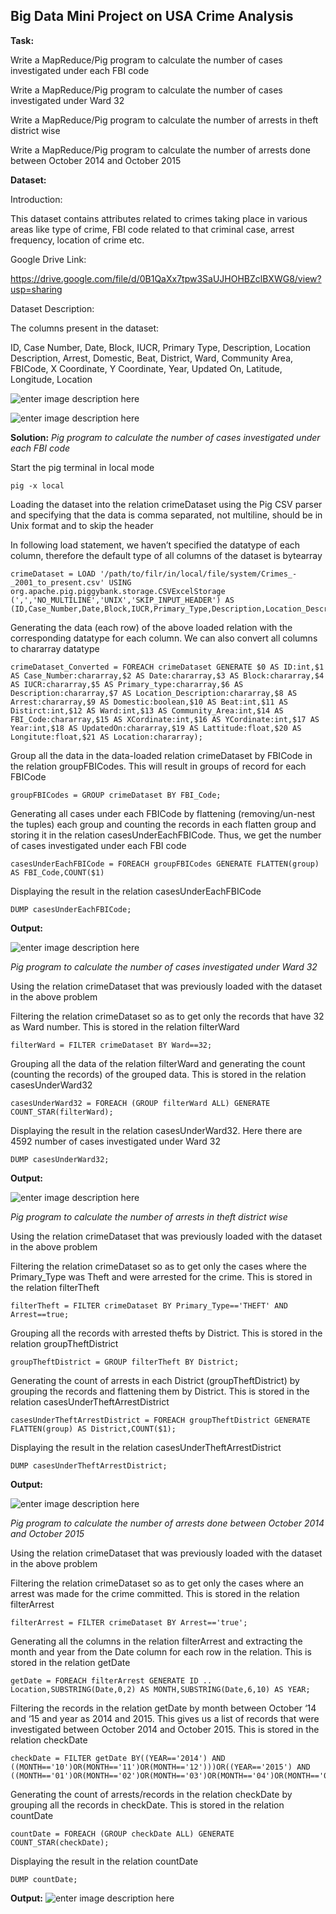 **Big Data Mini Project on USA Crime Analysis**
-------------------------------------------

**Task:**


Write a MapReduce/Pig program to calculate the number of cases investigated under each FBI code

Write a MapReduce/Pig program to calculate the number of cases investigated under Ward 32

Write a MapReduce/Pig program to calculate the number of arrests in theft district wise

Write a MapReduce/Pig program to calculate the number of arrests done between October 2014 and October 2015


**Dataset:**


Introduction:

This dataset contains attributes related to crimes taking place in various areas like type of crime, FBI code related to that criminal case, arrest frequency, location of crime etc.


Google Drive Link: 

https://drive.google.com/file/d/0B1QaXx7tpw3SaUJHOHBZclBXWG8/view?usp=sharing


Dataset Description:

The columns present in the dataset:

ID, Case Number, Date, Block, IUCR, Primary Type, Description, Location Description, Arrest, Domestic, Beat, District, Ward, Community Area, FBICode, X Coordinate, Y Coordinate, Year, Updated On, Latitude, Longitude, Location

![enter image description here](https://user-images.githubusercontent.com/29932053/32462135-5295e12e-c306-11e7-84f6-ef6c34a20c7d.png)


![enter image description here](https://user-images.githubusercontent.com/29932053/32462187-84fdc834-c306-11e7-80c7-42547e6ffcc4.png)


**Solution:**
*Pig program to calculate the number of cases investigated under each FBI code*

Start the pig terminal in local mode

    pig -x local

Loading the dataset into the relation crimeDataset using the Pig CSV parser and specifying that the data is comma separated, not multiline, should be in Unix format and to skip the header

In following load statement, we haven’t specified the datatype of each column, therefore the default type of all columns of the dataset is bytearray

    crimeDataset = LOAD '/path/to/filr/in/local/file/system/Crimes_-_2001_to_present.csv' USING org.apache.pig.piggybank.storage.CSVExcelStorage
    (',','NO_MULTILINE','UNIX','SKIP_INPUT_HEADER') AS (ID,Case_Number,Date,Block,IUCR,Primary_Type,Description,Location_Description,Arrest,Domestic,Beat,Distirct,Ward,Community_Area,FBI_Code,XCordinate,YCordinate,Year,UpdatedOn,Lattitude,Logitute,Location);

Generating the data (each row) of the above loaded relation with the corresponding datatype for each column. We can also convert all columns to chararray datatype

    crimeDataset_Converted = FOREACH crimeDataset GENERATE $0 AS ID:int,$1 AS Case_Number:chararray,$2 AS Date:chararray,$3 AS Block:chararray,$4 AS IUCR:chararray,$5 AS Primary_type:chararray,$6 AS Description:chararray,$7 AS Location_Description:chararray,$8 AS Arrest:chararray,$9 AS Domestic:boolean,$10 AS Beat:int,$11 AS Distirct:int,$12 AS Ward:int,$13 AS Community_Area:int,$14 AS FBI_Code:chararray,$15 AS XCordinate:int,$16 AS YCordinate:int,$17 AS Year:int,$18 AS UpdatedOn:chararray,$19 AS Lattitude:float,$20 AS Longitute:float,$21 AS Location:chararray);



Group all the data in the data-loaded relation crimeDataset by FBICode in the relation groupFBICodes. This will result in groups of record for each FBICode

    groupFBICodes = GROUP crimeDataset BY FBI_Code;

Generating all cases under each FBICode by flattening (removing/un-nest the tuples) each group and counting the records in each flatten group and storing it in the relation casesUnderEachFBICode. Thus, we get the number of cases investigated under each FBI code

    casesUnderEachFBICode = FOREACH groupFBICodes GENERATE FLATTEN(group) AS FBI_Code,COUNT($1)

Displaying the result in the relation casesUnderEachFBICode

    DUMP casesUnderEachFBICode;
**Output:**

![enter image description here](https://user-images.githubusercontent.com/29932053/32502466-cbd95384-c3a8-11e7-953f-f463f50b1154.png)

*Pig program to calculate the number of cases investigated under Ward 32*


Using the relation crimeDataset that was previously loaded with the dataset in the above problem

Filtering the relation crimeDataset so as to get only the records that have 32 as Ward number. This is stored in the relation filterWard

    filterWard = FILTER crimeDataset BY Ward==32;

Grouping all the data of the relation filterWard and generating the count (counting the records) of the grouped data. This is stored in the relation casesUnderWard32

    casesUnderWard32 = FOREACH (GROUP filterWard ALL) GENERATE COUNT_STAR(filterWard);

Displaying the result in the relation casesUnderWard32. Here there are 4592 number of cases investigated under Ward 32


    DUMP casesUnderWard32;


**Output:**

![enter image description here](https://user-images.githubusercontent.com/29932053/32503288-d782e798-c3aa-11e7-9ff7-eda86d607228.png)

*Pig program to calculate the number of arrests in theft district wise*


Using the relation crimeDataset that was previously loaded with the dataset in the above problem

Filtering the relation crimeDataset so as to get only the cases where the Primary_Type was Theft and were arrested for the crime. This is stored in the relation filterTheft

    filterTheft = FILTER crimeDataset BY Primary_Type=='THEFT' AND Arrest==true;

Grouping all the records with arrested thefts by District. This is stored in the relation groupTheftDistrict

    groupTheftDistrict = GROUP filterTheft BY District;

Generating the count of arrests in each District (groupTheftDistrict) by grouping the records and flattening them by District. This is stored in the relation casesUnderTheftArrestDistrict

    casesUnderTheftArrestDistrict = FOREACH groupTheftDistrict GENERATE FLATTEN(group) AS District,COUNT($1);

Displaying the result in the relation casesUnderTheftArrestDistrict

    DUMP casesUnderTheftArrestDistrict;

**Output:**

![enter image description here](https://user-images.githubusercontent.com/29932053/32504124-197584ba-c3ad-11e7-93d8-d0d09a89d2cb.png)

*Pig program to calculate the number of arrests done between October 2014 and October 2015*

Using the relation crimeDataset that was previously loaded with the dataset in the above problem


Filtering the relation crimeDataset so as to get only the cases where an arrest was made for the crime committed. This is stored in the relation filterArrest

    filterArrest = FILTER crimeDataset BY Arrest=='true';

Generating all the columns in the relation filterArrest and extracting the month and year from the Date column for each row in the relation. This is stored in the relation getDate

    getDate = FOREACH filterArrest GENERATE ID .. Location,SUBSTRING(Date,0,2) AS MONTH,SUBSTRING(Date,6,10) AS YEAR;

Filtering the records in the relation getDate by month between October ‘14 and ‘15 and year as 2014 and 2015. This gives us a list of records that were investigated between October 2014 and October 2015. This is stored in the relation checkDate

    checkDate = FILTER getDate BY((YEAR=='2014') AND ((MONTH=='10')OR(MONTH=='11')OR(MONTH=='12')))OR((YEAR=='2015') AND ((MONTH=='01')OR(MONTH=='02')OR(MONTH=='03')OR(MONTH=='04')OR(MONTH=='05')OR(MONTH=='06')OR(MONTH=='07')OR(MONTH=='08')OR(MONTH=='09')OR(MONTH=='10')));

Generating the count of arrests/records in the relation checkDate by grouping all the records in checkDate. This is stored in the relation countDate

    countDate = FOREACH (GROUP checkDate ALL) GENERATE COUNT_STAR(checkDate);

Displaying the result in the relation countDate


    DUMP countDate;


**Output:**
![enter image description here](https://user-images.githubusercontent.com/29932053/32506680-39a371ba-c3b3-11e7-9324-0c5841d9d2d3.png)

